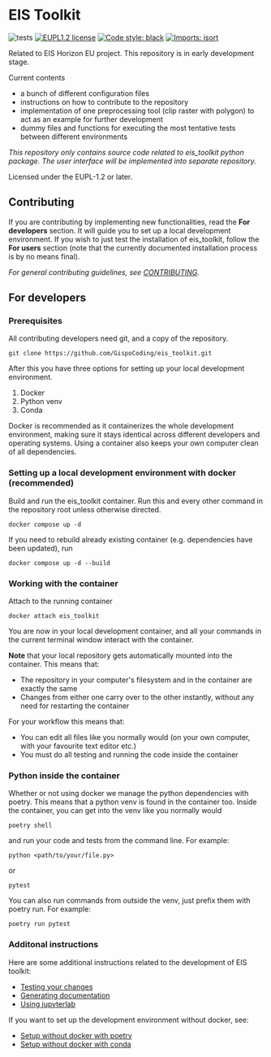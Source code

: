# EIS Toolkit

![tests](https://github.com/GispoCoding/eis_toolkit/workflows/Tests/badge.svg)
[![EUPL1.2 license](https://img.shields.io/badge/License-EUPL1.2-blue.svg)](http://perso.crans.org/besson/LICENSE.html)
[![Code style: black](https://img.shields.io/badge/code%20style-black-000000.svg)](https://github.com/psf/black)
[![Imports: isort](https://img.shields.io/badge/%20imports-isort-%231674b1?style=flat&labelColor=ef8336)](https://pycqa.github.io/isort/)

Related to EIS Horizon EU project. This repository is in early development stage.

Current contents
- a bunch of different configuration files
- instructions on how to contribute to the repository
- implementation of one preprocessing tool (clip raster with polygon) to act as an example for further development
- dummy files and functions for executing the most tentative tests between different environments

*This repository only contains source code related to eis_toolkit python package. The user interface will be implemented into separate repository.*

Licensed under the EUPL-1.2 or later.

## Contributing

If you are contributing by implementing new functionalities, read the **For developers** section. It will guide you to set up a local development environment. If you wish to just test the installation of eis_toolkit, follow the **For users** section (note that the currently documented installation process is by no means final).

*For general contributing guidelines, see [CONTRIBUTING](./CONTRIBUTING.md).*

## For developers

### Prerequisites

All contributing developers need git, and a copy of the repository.

```console
git clone https://github.com/GispoCoding/eis_toolkit.git
```

After this you have three options for setting up your local development environment.
1. Docker
2. Python venv
3. Conda

Docker is recommended as it containerizes the whole development environment, making sure it stays identical across different developers and operating systems. Using a container also keeps your own computer clean of all dependencies.

### Setting up a local development environment with docker (recommended)
Build and run the eis_toolkit container. Run this and every other command in the repository root unless otherwise directed.

```console
docker compose up -d
```

If you need to rebuild already existing container (e.g. dependencies have been updated), run

```console
docker compose up -d --build
```

### Working with the container

Attach to the running container

```console
docker attach eis_toolkit
```

You are now in your local development container, and all your commands in the current terminal window interact with the container.

**Note** that your local repository gets automatically mounted into the container. This means that:
- The repository in your computer's filesystem and in the container are exactly the same
- Changes from either one carry over to the other instantly, without any need for restarting the container

For your workflow this means that:
- You can edit all files like you normally would (on your own computer, with your favourite text editor etc.)
- You must do all testing and running the code inside the container

### Python inside the container

Whether or not using docker we manage the python dependencies with poetry. This means that a python venv is found in the container too. Inside the container, you can get into the venv like you normally would

```console
poetry shell
```

and run your code and tests from the command line. For example:

```console
python <path/to/your/file.py>
```

or

```console
pytest
```

You can also run commands from outside the venv, just prefix them with poetry run. For example:

```console
poetry run pytest
```

### Additonal instructions

Here are some additional instructions related to the development of EIS toolkit:
- [Testing your changes](./instructions/testing.md)
- [Generating documentation](./instructions/generating_documentation.md)
- [Using jupyterlab](./instructions/using_jupyterlab.md)

If you want to set up the development environment without docker, see:
- [Setup without docker with poetry](./instructions/dev_setup_without_docker.md)
- [Setup without docker with conda](./instructions/dev_setup_without_docker_with_conda.md)
